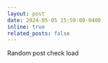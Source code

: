 ```yaml
---
layout: post
date: 2024-05-05 15:59:00-0400
inline: true
related_posts: false
---
```


Random post check load 